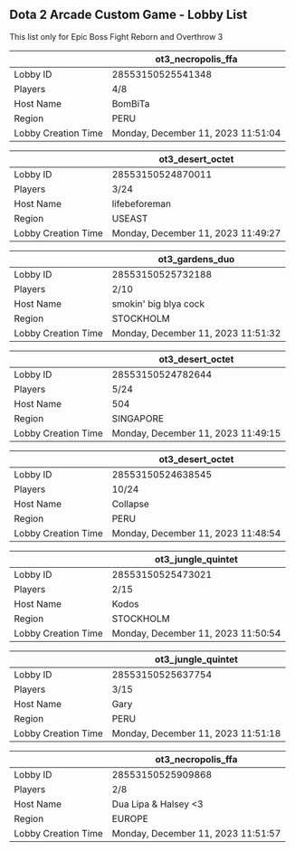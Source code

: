 ## Dota 2 Arcade Custom Game - Lobby List

This list only for Epic Boss Fight Reborn and Overthrow 3

|  | ot3_necropolis_ffa |
| ------ | ------ |
| Lobby ID | 28553150525541348 |
| Players | 4/8 |
| Host Name | BomBiTa |
| Region | PERU |
| Lobby Creation Time | Monday, December 11, 2023 11:51:04 |


|  | ot3_desert_octet |
| ------ | ------ |
| Lobby ID | 28553150524870011 |
| Players | 3/24 |
| Host Name | lifebeforeman |
| Region | USEAST |
| Lobby Creation Time | Monday, December 11, 2023 11:49:27 |


|  | ot3_gardens_duo |
| ------ | ------ |
| Lobby ID | 28553150525732188 |
| Players | 2/10 |
| Host Name | smokin' big blya cock |
| Region | STOCKHOLM |
| Lobby Creation Time | Monday, December 11, 2023 11:51:32 |


|  | ot3_desert_octet |
| ------ | ------ |
| Lobby ID | 28553150524782644 |
| Players | 5/24 |
| Host Name | 504 |
| Region | SINGAPORE |
| Lobby Creation Time | Monday, December 11, 2023 11:49:15 |


|  | ot3_desert_octet |
| ------ | ------ |
| Lobby ID | 28553150524638545 |
| Players | 10/24 |
| Host Name | Collapse |
| Region | PERU |
| Lobby Creation Time | Monday, December 11, 2023 11:48:54 |


|  | ot3_jungle_quintet |
| ------ | ------ |
| Lobby ID | 28553150525473021 |
| Players | 2/15 |
| Host Name | Kodos |
| Region | STOCKHOLM |
| Lobby Creation Time | Monday, December 11, 2023 11:50:54 |


|  | ot3_jungle_quintet |
| ------ | ------ |
| Lobby ID | 28553150525637754 |
| Players | 3/15 |
| Host Name | Gary |
| Region | PERU |
| Lobby Creation Time | Monday, December 11, 2023 11:51:18 |


|  | ot3_necropolis_ffa |
| ------ | ------ |
| Lobby ID | 28553150525909868 |
| Players | 2/8 |
| Host Name | Dua Lipa & Halsey <3 |
| Region | EUROPE |
| Lobby Creation Time | Monday, December 11, 2023 11:51:57 |


